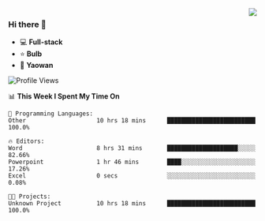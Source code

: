 <img  align="right" src="https://github-readme-stats.vercel.app/api?username=LolipopJ&show_icons=true&count_private=true&hide_title=true&include_all_commits=true&theme=vue">

### Hi there 👋

- :computer: **Full-stack**
- :star: **Bulb**
- :pill: **Yaowan**

<!--START_SECTION:waka-->
![Profile Views](http://img.shields.io/badge/Profile%20Views-6-blue)

📊 **This Week I Spent My Time On** 

```text
💬 Programming Languages: 
Other                    10 hrs 18 mins      █████████████████████████   100.0%

🔥 Editors: 
Word                     8 hrs 31 mins       ████████████████████░░░░░   82.66% 
Powerpoint               1 hr 46 mins        ████░░░░░░░░░░░░░░░░░░░░░   17.26% 
Excel                    0 secs              ░░░░░░░░░░░░░░░░░░░░░░░░░   0.08%

🐱‍💻 Projects: 
Unknown Project          10 hrs 18 mins      █████████████████████████   100.0%

```


<!--END_SECTION:waka-->
